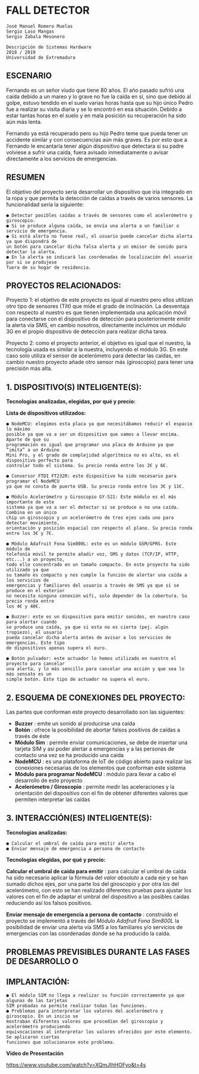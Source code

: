 # FALL DETECTOR

```
José Manuel Romero Muelas
Sergio Laso Mangas
Sergio Zabala Mesonero
```
```
Descripción de Sistemas Hardware
2018 / 2019
Universidad de Extremadura
```
## ESCENARIO

Fernando es un señor viudo que tiene 80 años. El año pasado sufrió una caída debido a un mareo
y lo grave no fue la caída en sí, sino que debido al golpe, estuvo tendido en el suelo varias horas
hasta que su hijo único Pedro fue a realizar su visita diaria y se lo encontró en esa situación.
Debido a estar tantas horas en el suelo y en mala posición su recuperación ha sido aún más lenta.

Fernando ya está recuperado pero su hijo Pedro teme que pueda tener un accidente similar y con
consecuencias aún más graves. Es por esto que a Fernando le encantaría tener algún dispositivo
que detectara si su padre volviese a sufrir una caída, fuera avisado inmediatamente o avisar
directamente a los servicios de emergencias.

## RESUMEN

El objetivo del proyecto sería desarrollar un dispositivo que iría integrado en la ropa y que permita
la detección de caídas a través de varios sensores. La funcionalidad sería la siguiente:

```
● Detectar posibles caídas a través de sensores como el acelerómetro y giroscopio.
● Si se produce alguna caída, se envía una alerta a un familiar o servicio de emergencia.
● Si está alerta no fuese real, el usuario puede cancelar dicha alerta ya que dispondrá de
un botón para cancelar dicha falsa alerta y un emisor de sonido para detectar la alerta.
● En la alerta se indicará las coordenadas de localización del usuario por si se produjese
fuera de su hogar de residencia.
```
## PROYECTOS RELACIONADOS:


Proyecto 1: el objetivo de este proyecto es igual al nuestro pero ellos utilizan otro tipo de sensores
(Tilt) que mide el grado de inclinación. La desventaja con respecto al nuestro es que tienen
implementada una aplicación móvil para conectarse con el dispositivo de detección para
posteriormente emitir la alerta vía SMS, en cambio nosotros, directamente incluimos un módulo
3G en el propio dispositivo de detección para realizar dicha tarea.

Proyecto 2: como el proyecto anterior, el objetivo es igual que el nuestro, la tecnología usada es
similar a la nuestra, incluyendo el módulo 3G. En este caso solo utiliza el sensor de acelerómetro
para detectar las caídas, en cambio nuestro proyecto añade otro sensor más (giroscopio) para
tener una precisión más alta.

## 1. DISPOSITIVO(S) INTELIGENTE(S):

**Tecnologías analizadas, elegidas, por qué y precio:**

**Lista de dispositivos utilizados:**

```
● NodeMCU: elegimos esta placa ya que necesitábamos reducir el espacio lo máximo
posible ya que va a ser un dispositivo que vamos a llevar encima. Aparte de que su
programación es igual que programar una placa de Arduino ya que “imita” a un Arduino
Mini Pro, y el grado de complejidad algorítmica no es alto, es el dispositivo perfecto para
controlar todo el sistema. Su precio ronda entre los 2€ y 6€.
```
```
● Conversor FTDI FT232R: este dispositivo ha sido necesario para programar el NodeMCU
ya que no consta de puerto USB. Su precio ronda entre los 3€ y 11€.
```
```
● Módulo Acelerómetro y Giroscopio GY-521: Este módulo es el más importante de este
sistema ya que va a ser el detectar si se produce o no una caída. Combina en un único
chip un giroscopio y un acelerómetro de tres ejes cada uno para detectar movimiento,
orientación y posición espacial con respecto al plano. Su precio ronda entre los 3€ y 7€.
```

```
● Módulo Adafruit Fona Sim800L: este es un módulo GSM/GPRS. Este módulo de
telefonía móvil te permite añadir voz, SMS y datos (TCP/IP, HTTP, etc...) a un proyecto,
todo ello concentrado en un tamaño compacto. En este proyecto ha sido utilizado ya que
su tamaño es compacto y nos cumple la función de alertar una caída a los servicios de
emergencias y familiares del usuario a través de SMS ya que si se produce en el exterior
no necesita ninguna conexión wifi, solo depender de la cobertura. Su precio ronda entre
los 4€ y 40€.
```
```
● Buzzer: este es un dispositivo para emitir sonidos, en nuestro caso para alertar cuando
se produce una caída, ya que si esta no es cierta (pej. algún tropiezo), el usuario
pueda cancelar dicha alerta antes de avisar a los servicios de emergencias. Este tipo
de dispositivos apenas supera el euro.
```
```
● Botón pulsador: este actuador lo hemos utilizado en nuestro el proyecto para cancelar
una alerta, y lo más sencillo para cancelar una acción y que sea lo más sensato es un
simple botón. Este tipo de actuador no supera el euro.
```
## 2. ESQUEMA DE CONEXIONES DEL PROYECTO:


Las partes que conforman este proyecto desarrollado son las siguientes:

- **Buzzer** : emite un sonido al producirse una caída
- **Botón** : ofrece la posibilidad de abortar falsos positivos de caídas a través de éste
- **Módulo Sim** : permite enviar comunicaciones, se debe de insertar una tarjeta SIM y así
    poder alertar a emergencias y a las personas de contacto una vez se ha producido una
    caída
- **NodeMCU** : es una plataforma de IoT de código abierto para realizar las conexiones
    necesarias de los elementos que conforman este sistema
- **Módulo para programar NodeMCU** : módulo para llevar a cabo el desarrollo de este
    proyecto
- **Acelerómetro / Giroscopio** : permite medir las aceleraciones y la orientación del
    dispositivo con el fin de obtener diferentes valores que permiten interpretar las caídas

## 3. INTERACCIÓN(ES) INTELIGENTE(S):

**Tecnologías analizadas:**

```
● Calcular el umbral de caída para emitir alerta
● Enviar mensaje de emergencia a persona de contacto
```

**Tecnologías elegidas, por qué y precio:**

**Calcular el umbral de caída para emitir** : para calcular el umbral de caída ha sido necesario
aplicar la fórmula del _valor absoluto_ a cada eje y se han sumado dichos ejes, por una parte los del
giroscopio y por otra los del acelerómetro, con esto se han realizado diferentes pruebas para
ajustar los valores con el fin de adaptar el umbral del dispositivo a las posibles caídas reduciendo
así los falsos positivos.

**Enviar mensaje de emergencia a persona de contacto** : construido el proyecto se implementó
a través del _Módulo Adafruit Fona Sim800L_ la posibilidad de enviar una alerta vía SMS a los
familiares y/o servicios de emergencias con las coordenadas donde se ha producido la caída.

## PROBLEMAS PREVISIBLES DURANTE LAS FASES DE DESARROLLO O

## IMPLANTACIÓN:

```
● El módulo SIM no llega a realizar su función correctamente ya que algunas de las tarjetas
SIM probadas no permite realizar todas las funciones.
● Problemas para interpretar los valores del acelerómetro y giroscopio. En un inicio se
mostraban diferentes valores que procedían del giroscopio y acelerómetro produciendo
equivocaciones al interpretar los valores ofrecidos por este elemento. Se aplicaron ciertas
funciones que solucionaron este problema.
```
**Video de Presentación**

https://www.youtube.com/watch?v=XQmJIhHOFyo&t=4s


